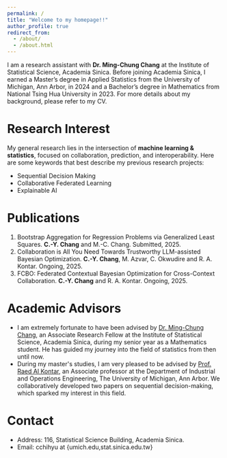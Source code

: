 ```yaml
---
permalink: /
title: "Welcome to my homepage!!"
author_profile: true
redirect_from: 
  - /about/
  - /about.html
---
```

I am a research assistant with **Dr. Ming-Chung Chang** at the Institute of Statistical Science, Academia Sinica. Before joining Academia Sinica, I earned a Master’s degree in Applied Statistics from the University of Michigan, Ann Arbor, in 2024 and a Bachelor’s degree in Mathematics from National Tsing Hua University in 2023. For more details about my background, please refer to my CV.

# Research Interest
My general research lies in the intersection of **machine learning & statistics**, focused on collaboration, prediction, and interoperability. Here are some keywords that best describe my previous research projects:
- Sequential Decision Making
- Collaborative Federated Learning
- Explainable AI

# Publications
1. Bootstrap Aggregation for Regression Problems via Generalized Least Squares. **C.-Y. Chang** and M.-C. Chang. Submitted, 2025.
2. Collaboration is All You Need Towards Trustworthy LLM-assisted Bayesian Optimization. **C.-Y. Chang**, M. Azvar, C. Okwudire and R. A. Kontar. Ongoing, 2025.
3. FCBO: Federated Contextual Bayesian Optimization for Cross-Context Collaboration.  **C.-Y. Chang** and R. A. Kontar. Ongoing, 2025.


# Academic Advisors
- I am extremely fortunate to have been advised by [Dr. Ming-Chung Chang](https://sites.google.com/view/mcchang/), an Associate Research Fellow at the Institute of Statistical Science, Academia Sinica, during my senior year as a Mathematics student. He has guided my journey into the field of statistics from then until now.
- During my master's studies, I am very pleased to be advised by [Prof. Raed Al Kontar](https://alkontar.engin.umich.edu/), an Associate professor at the Department of Industrial and Operations Engineering, The University of Michigan, Ann Arbor. We collaboratively developed two papers on sequential decision-making, which sparked my interest in this field.

# Contact
- Address: 116, Statistical Science Building, Academia Sinica.
- Email: cchihyu at {umich.edu,stat.sinica.edu.tw}
